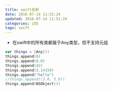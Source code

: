 ```yaml
---
title: swift反射
date: 2016-07-14 11:51:24
updated: 2016-07-14 11:51:24
categories: iOS
tags: swift
---
```



* 在swift中的所有类都属于Any类型，但不支持元组
```swift
var things = [Any]()
things.append(0)
things.append(0.0)
things.append(42)
things.append(3.14159)
things.append("hello")
//things.append((3.0, 5.0))
things.append(NSObject())
```
